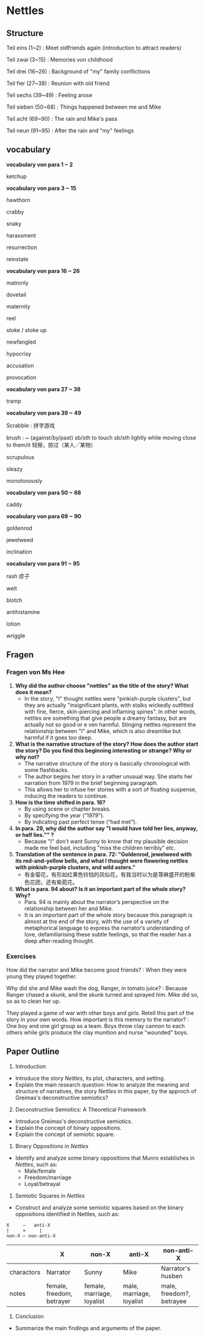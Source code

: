 # Nettles

## Structure

Teil eins (1~2)
: Meet oldfriends again (introduction to attract readers)

Teil zwai (3~15)
: Memories von childhood

Teil drei (16~26)
: Background of "my" family conflictions

Teil fier (27~38)
: Reunion with old friend

Teil sechs (39~49)
: Feeling arose

Teil sieben (50~68)
: Things happened between me and Mike

Teil acht (69~90)
: The rain and Mike's pass

Teil neun (91~95)
: After the rain and "my" feelings

## vocabulary

**vocabulary von para 1 ~ 2**

ketchup


**vocabulary von para 3 ~ 15**

hawthorn

crabby

snaky

harassment

resurrection

reinstate


**vocabulary von para 16 ~ 26**

matronly

dovetail

maternity

reel

stoke / stoke up

newfangled

hypocrisy

accusation

provocation


**vocabulary von para 27 ~ 38**

tramp


**vocabulary von para 39 ~ 49**

Scrabble
: 拼字游戏

brush
: ~ (against/by/past) sb/sth to touch sb/sth lightly while moving close to them/it 轻擦，掠过（某人╱某物）

scrupulous

sleazy

monotonously


**vocabulary von para 50 ~ 68**

caddy


**vocabulary von para 69 ~ 90**

goldenrod

jewelweed

inclination


**vocabulary von para 91 ~ 95**

rash 疹子

welt

blotch

antihistamine

lotion

wriggle

## Fragen

### Fragen von Ms Hee

1. __Why did the author choose "nettles" as the title of the story? What does it mean?__
   - In the story, "I" thought nettles were "pinkish-purple clusters", but they are actually "insignificant plants, with stalks wickedly outfitted with fine, fierce, skin-piercing and inflaming spines". In other words, nettles are something that give people a dreamy fantasy, but are actually not so good or e ven harmful. Stinging nettles represent the relationship between "I" and Mike, which is also dreamlike but harmful if it goes too deep.
2. __What is the narrative structure of the story? How does the author start the story? Do you find this beginning interesting or strange? Why or why not?__
   - The narrative structure of the story is basically chronological with some flashbacks.
   - The author begins her story in a rather unusual way. She starts her narration from 1979 in the brief beginning paragraph.
   - This allows her to infuse her stories with a sort of floating suspense, inducing the readers to continue.
3. __How is the time shifted in para. 16?__
   - By using scene or chapter breaks.
   - By specifying the year (“1979”).
   - By indicating past perfect tense (“had met”).
4. __In para. 29, why did the author say "I would have told her lies, anyway, or half lies."" ?__
   - Because "I" don't want Sunny to know that my plausible decision made me feel bad, including "miss the children terribly" etc.
5. __Translation of the sentence in para. 72: "Goldenrod, jewelweed with its red-and-yellow bells, and what I thought were flowering nettles with pinkish-purple clusters, and wild asters."__
   - 有金菊花，有形如红黄色铃铛的凤仙花，有我当时以为是荨麻盛开的粉紫色花团，还有紫菀花。
6. __What is para. 94 about? Is it an important part of the whole story? Why?__
   - Para. 94 is mainly about the narrator’s perspective on the relationship between her and Mike.
   - It is an important part of the whole story because this paragraph is almost at the end of the story, with the use of a variety of metaphorical language to express the narrator‘s understanding of love, defamiliarising these subtle feelings, so that the reader has a deep after-reading thought.

### Exercises

How did the narrator and Mike become good friends?
: When they were young they played together.

Why did she and Mike wash the dog, Ranger, in tomato juice? 
: Because Ranger chased a skunk, and the skunk turned and sprayed him. Mike did so, so as to clean her up.

They played a game of war with other boys and girls. Retell this part of the story in your own words. How important is this memory to the narrator?
: One boy and one girl group as a team. Boys throw clay cannon to each others while girls produce the clay munition and nurse "wounded" boys.

## Paper Outline

1. Introduction
  - Introduce the story _Nettles_, its plot, characters, and setting.
  - Explain the main research question: How to analyze the meaning and structure of narratives, the story _Nettles_ in this paper, by the approch of Greimas's deconstructive semiotics?

2. Deconstructive Semiotics: A Theoretical Framework
  - Introduce Greimas's deconstructive semiotics.
  - Explain the concept of binary oppositions.
  - Explain the concept of semiotic square.

1. Binary Oppositions in _Nettles_
  - Identify and analyze some binary oppositions that Munro establishes in _Nettles_, such as:
    - Male/female
    - Freedom/marriage
    - Loyal/betrayal

1. Semiotic Squares in _Nettles_
  - Construct and analyze some semiotic squares based on the binary oppositions identified in Nettles, such as:

```
X     —   anti-X
|     ×     |
non-X — non-anti-X
```

|            | X                         | non-X                      | anti-X                   | non-anti-X               |
| ---------- | ------------------------- | -------------------------- | ------------------------ | ------------------------ |
| charactors | Narrator                  | Sunny                      | Mike                     | Narrator's husben        |
| notes      | female, freedom, betrayer | female, marriage, loyalist | male, marriage, loyalist | male, freedom?, betrayee |

1. Conclusion
  - Summarize the main findings and arguments of the paper.